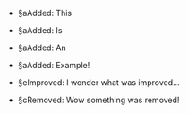 - §aAdded: This
- §aAdded: Is
- §aAdded: An
- §aAdded: Example!
 
- §eImproved: I wonder what was improved...
 
- §cRemoved: Wow something was removed!